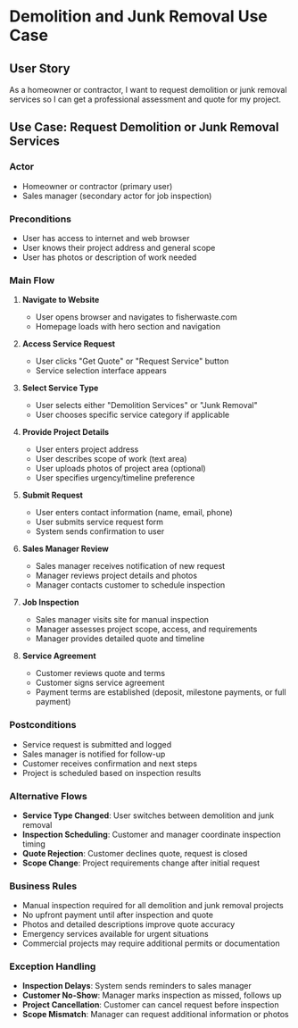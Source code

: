 # Demolition and Junk Removal Use Case

## User Story
As a homeowner or contractor, I want to request demolition or junk removal services so I can get a professional assessment and quote for my project.

## Use Case: Request Demolition or Junk Removal Services

### Actor
- Homeowner or contractor (primary user)
- Sales manager (secondary actor for job inspection)

### Preconditions
- User has access to internet and web browser
- User knows their project address and general scope
- User has photos or description of work needed

### Main Flow
1. **Navigate to Website**
   - User opens browser and navigates to fisherwaste.com
   - Homepage loads with hero section and navigation

2. **Access Service Request**
   - User clicks "Get Quote" or "Request Service" button
   - Service selection interface appears

3. **Select Service Type**
   - User selects either "Demolition Services" or "Junk Removal"
   - User chooses specific service category if applicable

4. **Provide Project Details**
   - User enters project address
   - User describes scope of work (text area)
   - User uploads photos of project area (optional)
   - User specifies urgency/timeline preference

5. **Submit Request**
   - User enters contact information (name, email, phone)
   - User submits service request form
   - System sends confirmation to user

6. **Sales Manager Review**
   - Sales manager receives notification of new request
   - Manager reviews project details and photos
   - Manager contacts customer to schedule inspection

7. **Job Inspection**
   - Sales manager visits site for manual inspection
   - Manager assesses project scope, access, and requirements
   - Manager provides detailed quote and timeline

8. **Service Agreement**
   - Customer reviews quote and terms
   - Customer signs service agreement
   - Payment terms are established (deposit, milestone payments, or full payment)

### Postconditions
- Service request is submitted and logged
- Sales manager is notified for follow-up
- Customer receives confirmation and next steps
- Project is scheduled based on inspection results

### Alternative Flows
- **Service Type Changed**: User switches between demolition and junk removal
- **Inspection Scheduling**: Customer and manager coordinate inspection timing
- **Quote Rejection**: Customer declines quote, request is closed
- **Scope Change**: Project requirements change after initial request

### Business Rules
- Manual inspection required for all demolition and junk removal projects
- No upfront payment until after inspection and quote
- Photos and detailed descriptions improve quote accuracy
- Emergency services available for urgent situations
- Commercial projects may require additional permits or documentation

### Exception Handling
- **Inspection Delays**: System sends reminders to sales manager
- **Customer No-Show**: Manager marks inspection as missed, follows up
- **Project Cancellation**: Customer can cancel request before inspection
- **Scope Mismatch**: Manager can request additional information or photos
